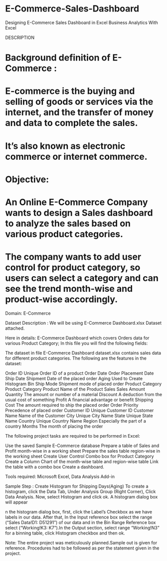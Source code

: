 # E-Commerce-Sales-Dashboard
Designing E-Commerce Sales Dashboard in Excel
Business Analytics With Excel

DESCRIPTION
# Background definition of E-Commerce :
# E-commerce is the buying and selling of goods or services via the internet, and the transfer of money and data to complete the sales.
# It’s also known as electronic commerce or internet commerce.

# Objective: 

# An Online E-Commerce Company wants to design a Sales dashboard to analyze the sales based on various product categories. 
# The company wants to add user control for product category, so users can select a category and can see the trend month-wise and product-wise accordingly.  

Domain:  E-Commerce

Dataset Description : We will be using E-Commerce Dashboard.xlsx Dataset attached.

Here in details: E-Commerce Dashboard which covers Orders data for various Product Category; In this file you will find the following fields:

The dataset in file E-Commerce Dashboard dataset.xlsx contains sales data for different product categories. The following are the features in the dataset:

Order ID	              Unique Order ID of a product
Order Date	            Order Placement Date
Ship Date	              Shipment Date of the placed order
Aging	                  Used to Create Histogram Bin
Ship Mode	              Shipment mode of placed order
Product Category	      Product Category
Product	                Name of the Product
Sales	                  Sales Amount
Quantity              	The amount or number of a material
Discount	              A deduction from the usual cost of something
Profit	                A financial advantage or benefit
Shipping Cost	          The amount required to ship the placed order
Order Priority	        Precedence of placed order
Customer ID	            Unique Customer ID
Customer Name         	Name of the Customer
City	                  Unique City Name
State	                  Unique State Name
Country	                Unique Country Name
Region	                Especially the part of a country
Months	                The month of placing the order

The following project tasks are required to be performed in Excel:

Use the saved Sample E-Commerce database
Prepare a table of Sales and Profit month-wise in a working sheet
Prepare the sales table region-wise in the working sheet
Create User Control Combo box for Product Category
Create a Column Chart of the month-wise table and region-wise table
Link the table with a combo box
Create a dashboard.
 

Tools required: Microsoft Excel, Data Analysis Add-in

Sample Step : Create Histogram for Shipping Days(Aging)
To create a histogram, click the Data Tab, Under Analysis Group (Right Corner), Click Data Analysis. 
Now, select Histogram and click ok. A histogram dialog box will appear

n the histogram dialog box, first, click the Label’s Checkbox as we have labels in our data. 
After that, In the Input reference box select the range (“Sales Data!D1: D51291”) of our data and in the 
Bin Range Reference box select (“Working!K3: K7”).In the Output section, select range “Working!N3” for a binning table,
click Histogram checkbox and then ok.

Note: 
The entire project was meticulously planned.Sample out is given for reference. Procedures had to be followed as per the statement given in the project.
